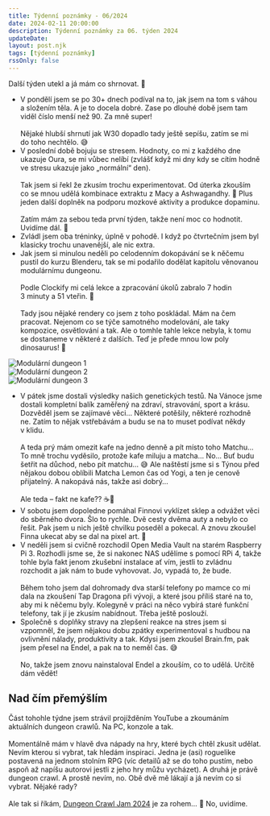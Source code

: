 ```yaml
---
title: Týdenní poznámky - 06/2024
date: 2024-02-11 20:00:00
description: Týdenní poznámky za 06. týden 2024
updateDate:
layout: post.njk
tags: [týdenní poznámky]
rssOnly: false
---
```

Další týden utekl a já mám co shrnovat. 🙂
- V pondělí jsem se po 30+ dnech podíval na to, jak jsem na tom s váhou a složením těla. A je to docela dobré. Zase po dlouhé době jsem tam viděl číslo menší než 90. Za mně super!<br><br>
Nějaké hlubší shrnutí jak W30 dopadlo tady ještě sepíšu, zatím se mi do toho nechtělo. 😅
- V poslední době  bojuju se stresem. Hodnoty, co mi z každého dne ukazuje Oura, se mi vůbec nelíbí (zvlášť když mi dny kdy se cítím hodně ve stresu ukazuje jako „normální“ den).<br><br>
Tak jsem si řekl že zkusím trochu experimentovat. Od úterka zkouším co se mnou udělá kombinace extraktu z Macy a Ashwagandhy. 🙂 Plus jeden další doplněk na podporu mozkové aktivity a produkce dopaminu.<br><br>
Zatím mám za sebou teda první týden, takže není moc co hodnotit. Uvidíme dál. 🙂
- Zvládl jsem oba tréninky, úplně v pohodě. I když po čtvrtečním jsem byl klasicky trochu unavenější, ale nic extra.
- Jak jsem si minulou neděli po celodenním dokopávání se k něčemu pustil do kurzu Blenderu, tak se mi podařilo dodělat kapitolu věnovanou modulárnímu dungeonu.<br><br>
Podle Clockify mi celá lekce a zpracování úkolů zabralo 7 hodin 3 minuty a 51 vteřin. 🙂<br><br>
Tady jsou nějaké rendery co jsem z toho poskládal. Mám na čem pracovat. Nejenom co se týče samotného modelování, ale taky kompozice, osvětlování a tak. Ale o tomhle tahle lekce nebyla, k tomu se dostaneme v některé z dalších. Teď je přede mnou low poly dinosaurus! 🦖

 <img src="/images/modular_dungeon_1.webp" alt="Modulární dungeon 1"/><br>
<img src="/images/modular_dungeon_2.webp" alt="Modulární dungeon 2"/><br>
<img src="/images/modular_dungeon_3.webp" alt="Modulární dungeon 3"/>
- V pátek jsme dostali výsledky našich genetických testů. Na Vánoce jsme dostali kompletní balík zaměřený na zdraví, stravování, sport a krásu. Dozvěděl jsem se zajímavé věci… Některé potěšily, některé rozhodně ne. Zatím to nějak vstřebávám a budu se na to muset podívat někdy v klidu.<br><br>
A teda prý mám omezit kafe na jedno denně a pít místo toho Matchu… To mně trochu vyděsilo, protože kafe miluju a matcha… No… Buť budu šetřit na důchod, nebo pít matchu… 😅 Ale naštěstí jsme si s Týnou před nějakou dobou oblíbili Matcha Lemon čas od Yogi, a ten je cenově přijatelný. A nakopává nás, takže asi dobrý…<br><br>
Ale teda – fakt ne kafe?? ☕🥺
- V sobotu jsem dopoledne pomáhal Finnovi vyklízet sklep a odvážet věci do sběrného dvora. Šlo to rychle. Dvě cesty dvěma auty a nebylo co řešit. Pak jsem u nich ještě chvilku poseděl a pokecal. A znovu zkoušel Finna ukecat aby se dal na pixel art. 🙂
- V neděli jsem si cvičně rozchodil Open Media Vault na starém Raspberry Pi 3. Rozhodli jsme se, že si nakonec NAS udělíme s pomocí RPi 4, takže tohle byla fakt jenom zkušební instalace ať vím, jestli to zvládnu rozchodit a jak nám to bude vyhovovat. Jo, vypadá to, že bude.<br><br>
Během toho jsem dal dohromady dva starší telefony po mamce co mi dala na zkoušení Tap Dragona při vývoji, a které jsou příliš staré na to, aby mi k něčemu byly. Kolegyně v práci na něco vybírá staré funkční telefony, tak jí je zkusím nabídnout. Třeba ještě poslouží.
- Společně s doplňky stravy na zlepšení reakce na stres jsem si vzpomněl, že jsem nějakou dobu zpátky experimentoval s hudbou na ovlivnění nálady, produktivity a tak. Kdysi jsem zkoušel Brain.fm, pak jsem přesel na Endel, a pak na to neměl čas. 😅<br><br>
No, takže jsem znovu nainstaloval Endel a zkouším, co to udělá. Určitě dám vědět!

## Nad čím přemýšlím
Část tohohle týdne jsem strávil projížděním YouTube a zkoumáním aktuálních dungeon crawlů. Na PC, konzole a tak.<br><br>
Momentálně mám v hlavě dva nápady na hry, které bych chtěl zkusit udělat. Nevím kterou si vybrat, tak hledám inspiraci.
Jedna je (asi) roguelike postavená na jednom stolním RPG (víc detailů až se do toho pustím, nebo aspoň až napíšu autorovi jestli z jeho hry můžu vycházet). A druhá je právě dungeon crawl. A prostě nevím, no. Obě dvě mě lákají a já nevím co si vybrat. Nějaké rady?<br><br>
Ale tak si říkám, [Dungeon Crawl Jam 2024](https://itch.io/jam/dcjam2024) je za rohem… 🤔
No, uvidíme. 